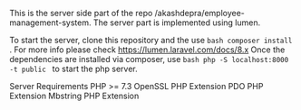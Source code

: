 This is the server side part of the repo /akashdepra/employee-management-system. The server part is implemented using lumen.

To start the server, clone this repository and the use ```bash composer install ```. For more info please check https://lumen.laravel.com/docs/8.x
Once the dependencies are installed via composer, use ```bash php -S localhost:8000 -t public ``` to start the php server.

Server Requirements
PHP >= 7.3
OpenSSL PHP Extension
PDO PHP Extension
Mbstring PHP Extension
